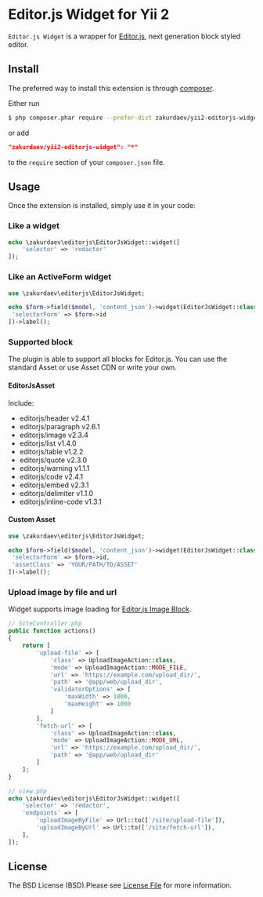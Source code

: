 # Editor.js Widget for Yii 2

`Editor.js Widget` is a wrapper for [Editor.js](https://github.com/codex-team/editor.js), next generation block styled editor.

## Install

The preferred way to install this extension is through [composer](http://getcomposer.org/download/).

Either run

```bash
$ php composer.phar require --prefer-dist zakurdaev/yii2-editorjs-widget "*"
```

or add

```json
"zakurdaev/yii2-editorjs-widget": "*"
```

to the `require` section of your `composer.json` file.


## Usage

Once the extension is installed, simply use it in your code:

### Like a widget

```php
echo \zakurdaev\editorjs\EditorJsWidget::widget([
    'selector' => 'redactor'
]);
```

### Like an ActiveForm widget

```php
use \zakurdaev\editorjs\EditorJsWidget;

echo $form->field($model, 'content_json')->widget(EditorJsWidget::class, [
 'selectorForm' => $form->id
])->label();
```
### Supported block
The plugin is able to support all blocks for Editor.js. You can use the standard Asset or use Asset CDN or write your own.

#### EditorJsAsset
Include: 
* editorjs/header v2.4.1
* editorjs/paragraph v2.6.1
* editorjs/image v2.3.4
* editorjs/list v1.4.0
* editorjs/table v1.2.2
* editorjs/quote v2.3.0
* editorjs/warning v1.1.1
* editorjs/code v2.4.1
* editorjs/embed v2.3.1
* editorjs/delimiter v1.1.0
* editorjs/inline-code v1.3.1

#### Custom Asset
```php
use \zakurdaev\editorjs\EditorJsWidget;

echo $form->field($model, 'content_json')->widget(EditorJsWidget::class, [
 'selectorForm' => $form->id,
 'assetClass' => 'YOUR/PATH/TO/ASSET'
])->label();
```


### Upload image by file and url

Widget supports image loading for [Editor.js Image Block](https://github.com/editor-js/image).

```php
// SiteController.php
public function actions()
{
    return [
        'upload-file' => [
            'class' => UploadImageAction::class,
            'mode' => UploadImageAction::MODE_FILE,
            'url' => 'https://example.com/upload_dir/',
            'path' => '@app/web/upload_dir',
            'validatorOptions' => [
                'maxWidth' => 1000,
                'maxHeight' => 1000
            ]
        ],
        'fetch-url' => [
            'class' => UploadImageAction::class,
            'mode' => UploadImageAction::MODE_URL,
            'url' => 'https://example.com/upload_dir/',
            'path' => '@app/web/upload_dir'
        ]
    ];
}

// view.php
echo \zakurdaev\editorjs\EditorJsWidget::widget([
    'selector' => 'redactor',
    'endpoints' => [
        'uploadImageByFile' => Url::to(['/site/upload-file']),
        'uploadImageByUrl' => Url::to(['/site/fetch-url']),
    ],
]);
```

## License
The BSD License (BSD).Please see [License File](LICENSE.md) for more information.